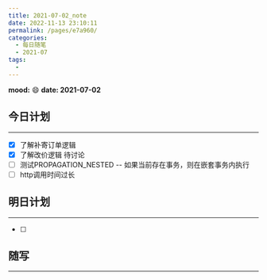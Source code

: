 ```yaml
---
title: 2021-07-02_note
date: 2022-11-13 23:10:11
permalink: /pages/e7a960/
categories:
  - 每日随笔
  - 2021-07
tags:
  - 
---
```

**mood:** :smile:  																		**date: 2021-07-02**  
## 今日计划  
------
- [x]  了解补寄订单逻辑
- [x]  了解改价逻辑 待讨论
- [ ]  测试PROPAGATION_NESTED -- 如果当前存在事务，则在嵌套事务内执行
- [ ]  http调用时间过长
## 明日计划  
------
- [ ]  
## 随写 
------
